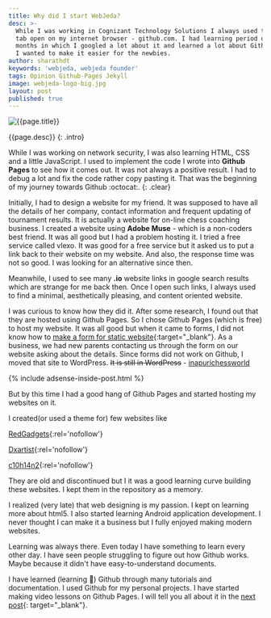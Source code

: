 ```yaml
---
title: Why did I start WebJeda?
desc: >-
  While I was working in Cognizant Technology Solutions I always used to have a
  tab open on my internet browser - github.com. I had learning period of two
  months in which I googled a lot about it and learned a lot about Github Pages.
  I wanted to make it easier for the newbies.
author: sharathdt
keywords: 'webjeda, webjeda founder'
tags: Opinion Github-Pages Jekyll
image: webjeda-logo-big.jpg
layout: post
published: true
---
```


<img alt="{{page.title}}" title="{{page.title}}" itemprop="thumbnailUrl" class="left half noborder" src="/thumbs/{{page.image}}">

<i class="fa fa-quote-left fa-3x fa-pull-left fa-border"></i>{{page.desc}}
{: .intro}

While I was working on network security, I was also learning HTML, CSS and a little JavaScript. I used to implement the code I wrote into **Github Pages** to see how it comes out. It was not always a positive result. I had to debug a lot and fix the code rather copy pasting it. That was the beginning of my journey towards Github :octocat:.
{: .clear}

Initially, I had to design a website for my friend. It was supposed to have all the details of her company, contact information and frequent updating of tournament results. It is actually a website for on-line chess coaching business. I created a website using **Adobe Muse** - which is a non-coders best friend. It was all good but I had a problem hosting it. I tried a free service called vlexo. It was good for a free service but it asked us to put a link back to their website on my website. And also, the response time was not so good. I was looking for an alternative since then.

Meanwhile, I used to see many **.io** website links in google search results which are strange for me back then. Once I open such links, I always used to find a minimal, aesthetically pleasing, and content oriented website. 


I was curious to know how they did it. After some research, I found out that they are hosted using Github Pages. So I chose Github Pages (which is free) to host my website. It was all good but when it came to forms, I did not know how to [make a form for static website](/jekyll-subscribe-form/){:target="_blank"}. As a business, we had new parents contacting us through the form on our website asking about the details. Since forms did not work on Github, I moved that site to WordPress. <strike>It is still in WordPress</strike>  - [inapurichessworld](http://inapurichessworld.com)

{% include adsense-inside-post.html %}

But by this time I had a good hang of Github Pages and started hosting my websites on it.

I created(or used a theme for) few websites like


[RedGadgets](http://redgadgets.com/){:rel='nofollow'}

[Dxartist](http://dxartist.github.io/){:rel='nofollow'}

[c10h14n2](http://c10h14n2movie.com){:rel='nofollow'}

They are old and discontinued but I it was a good learning curve building these websites. I kept them in the repository as a memory. 


I realized (very late) that web designing is my passion. I kept on learning more about html5. I also started learning Android application development. I never thought I can make it a business but I fully enjoyed making modern websites.


Learning was always there. Even today I have something to learn every other day. I have seen people struggling to figure out how Github works. Maybe because it didn't have easy-to-understand documents. 

I have learned (learning :dog:) Github through many tutorials and documentation. I used Github for my personal projects. I have started making video lessons on Github Pages. I will tell you all about it in the [next post](/coding-and-more/){: target="_blank"}.
